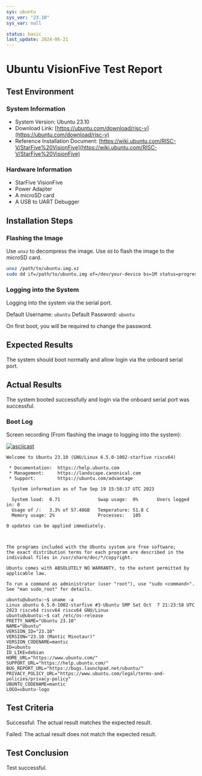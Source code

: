 ```yaml
---
sys: ubuntu
sys_ver: "23.10"
sys_var: null

status: basic
last_update: 2024-06-21
---
```


# Ubuntu VisionFive Test Report

## Test Environment

### System Information

- System Version: Ubuntu 23.10
- Download Link: [https://ubuntu.com/download/risc-v](https://ubuntu.com/download/risc-v)
- Reference Installation Document: [https://wiki.ubuntu.com/RISC-V/StarFive%20VisionFive](https://wiki.ubuntu.com/RISC-V/StarFive%20VisionFive)

### Hardware Information

- StarFive VisionFive
- Power Adapter
- A microSD card
- A USB to UART Debugger

## Installation Steps

### Flashing the Image

Use `unxz` to decompress the image.
Use `dd` to flash the image to the microSD card.

```bash
unxz /path/to/ubuntu.img.xz
sudo dd if=/path/to/ubuntu.img of=/dev/your-device bs=1M status=progress
```

### Logging into the System

Logging into the system via the serial port.

Default Username: `ubuntu`
Default Password: `ubuntu`

On first boot, you will be required to change the password.

## Expected Results

The system should boot normally and allow login via the onboard serial port.

## Actual Results

The system booted successfully and login via the onboard serial port was successful.

### Boot Log

Screen recording (From flashing the image to logging into the system):

[![asciicast](https://asciinema.org/a/yNX1czhlpU8K0CwIDzan6PZ9Q.svg)](https://asciinema.org/a/yNX1czhlpU8K0CwIDzan6PZ9Q)

```log
Welcome to Ubuntu 23.10 (GNU/Linux 6.5.0-1002-starfive riscv64)

 * Documentation:  https://help.ubuntu.com
 * Management:     https://landscape.canonical.com
 * Support:        https://ubuntu.com/advantage

  System information as of Tue Sep 19 15:58:17 UTC 2023

  System load:  0.71              Swap usage:  0%       Users logged in: 0
  Usage of /:   3.3% of 57.48GB   Temperature: 51.8 C
  Memory usage: 2%                Processes:   105

0 updates can be applied immediately.



The programs included with the Ubuntu system are free software;
the exact distribution terms for each program are described in the
individual files in /usr/share/doc/*/copyright.

Ubuntu comes with ABSOLUTELY NO WARRANTY, to the extent permitted by
applicable law.

To run a command as administrator (user "root"), use "sudo <command>".
See "man sudo_root" for details.

ubuntu@ubuntu:~$ uname -a
Linux ubuntu 6.5.0-1002-starfive #3-Ubuntu SMP Sat Oct  7 21:23:58 UTC 2023 riscv64 riscv64 riscv64 GNU/Linux
ubuntu@ubuntu:~$ cat /etc/os-release 
PRETTY_NAME="Ubuntu 23.10"
NAME="Ubuntu"
VERSION_ID="23.10"
VERSION="23.10 (Mantic Minotaur)"
VERSION_CODENAME=mantic
ID=ubuntu
ID_LIKE=debian
HOME_URL="https://www.ubuntu.com/"
SUPPORT_URL="https://help.ubuntu.com/"
BUG_REPORT_URL="https://bugs.launchpad.net/ubuntu/"
PRIVACY_POLICY_URL="https://www.ubuntu.com/legal/terms-and-policies/privacy-policy"
UBUNTU_CODENAME=mantic
LOGO=ubuntu-logo

```

## Test Criteria

Successful: The actual result matches the expected result.

Failed: The actual result does not match the expected result.

## Test Conclusion

Test successful.
